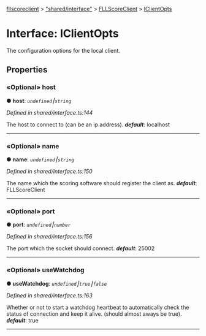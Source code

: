 [fllscoreclient](../README.md) > ["shared/interface"](../modules/_shared_interface_.md) > [FLLScoreClient](../modules/_shared_interface_.fllscoreclient.md) > [IClientOpts](../interfaces/_shared_interface_.fllscoreclient.iclientopts.md)



# Interface: IClientOpts


The configuration options for the local client.


## Properties
<a id="host"></a>

### «Optional» host

**●  host**:  *`undefined`⎮`string`* 

*Defined in shared/interface.ts:144*



The host to connect to (can be an ip address).
*__default__*: localhost





___

<a id="name"></a>

### «Optional» name

**●  name**:  *`undefined`⎮`string`* 

*Defined in shared/interface.ts:150*



The name which the scoring software should register the client as.
*__default__*: FLLScoreClient





___

<a id="port"></a>

### «Optional» port

**●  port**:  *`undefined`⎮`number`* 

*Defined in shared/interface.ts:156*



The port which the socket should connect.
*__default__*: 25002





___

<a id="usewatchdog"></a>

### «Optional» useWatchdog

**●  useWatchdog**:  *`undefined`⎮`true`⎮`false`* 

*Defined in shared/interface.ts:163*



Whether or not to start a watchdog heartbeat to automatically check the status of connection and keep it alive. (should almost aways be true).
*__default__*: true





___


